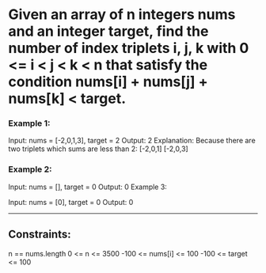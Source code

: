# Given an array of n integers nums and an integer target, find the number of index triplets i, j, k with 0 <= i < j < k < n that satisfy the condition nums[i] + nums[j] + nums[k] < target.



### Example 1:

Input: nums = [-2,0,1,3], target = 2
Output: 2
Explanation: Because there are two triplets which sums are less than 2:
[-2,0,1]
[-2,0,3]


### Example 2:

Input: nums = [], target = 0
Output: 0
Example 3:

Input: nums = [0], target = 0
Output: 0
___

## Constraints:
n == nums.length
0 <= n <= 3500
-100 <= nums[i] <= 100
-100 <= target <= 100

